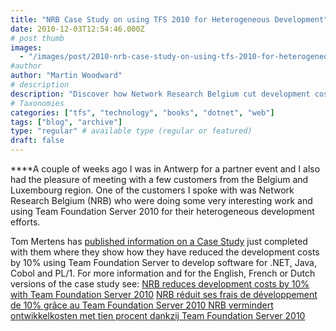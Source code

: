 ```yaml
---
title: "NRB Case Study on using TFS 2010 for Heterogeneous Development"
date: 2010-12-03T12:54:46.000Z
# post thumb
images:
  - "/images/post/2010-nrb-case-study-on-using-tfs-2010-for-heterogeneous-development.jpg"
#author
author: "Martin Woodward"
# description
description: "Discover how Network Research Belgium cut development costs by 10% using TFS 2010 for diverse programming languages."
# Taxonomies
categories: ["tfs", "technology", "books", "dotnet", "web"]
tags: ["blog", "archive"]
type: "regular" # available type (regular or featured)
draft: false
---
```


\*\*\*\*A couple of weeks ago I was in Antwerp for a partner event and I also had the pleasure of meeting with a few customers from the Belgium and Luxembourg region. One of the customers I spoke with was Network Research Belgium (NRB) who were doing some very interesting work and using Team Foundation Server 2010 for their heterogeneous development efforts.

Tom Mertens has [published information on a Case Study](http://blogs.technet.com/b/belpta/archive/2010/12/02/nrb-reduces-development-costs-by-10-with-team-foundation-server-2010.aspx) just completed with them where they show how they have reduced the development costs by 10% using Team Foundation Server to develop software for .NET, Java, Cobol and PL/1. For more information and for the English, French or Dutch versions of the case study see: [NRB reduces development costs by 10% with Team Foundation Server 2010](http://blogs.technet.com/b/belpta/archive/2010/12/02/nrb-reduces-development-costs-by-10-with-team-foundation-server-2010.aspx) [NRB réduit ses frais de développement de 10% grâce au Team Foundation Server 2010 ](http://www.microsoft.com/belux/fr/cases/?case=nrb) [NRB vermindert ontwikkelkosten met tien procent dankzij Team Foundation Server 2010 ](http://www.microsoft.com/belux/nl/cases/?case=nrb)
